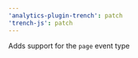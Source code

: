 ```yaml
---
'analytics-plugin-trench': patch
'trench-js': patch
---
```


Adds support for the `page` event type
